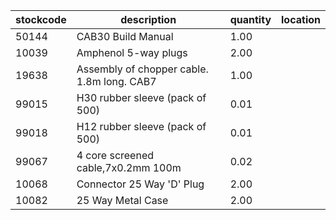 |stockcode|description|quantity|location|
|---------|-----------|--------|--------|
|50144|CAB30 Build Manual|1.00||
|10039|Amphenol 5-way plugs|2.00||
|19638|Assembly of chopper cable. 1.8m long. CAB7|1.00||
|99015|H30 rubber sleeve (pack of 500)|0.01||
|99018|H12 rubber sleeve (pack of 500)|0.01||
|99067|4 core screened cable,7x0.2mm 100m|0.02||
|10068|Connector 25 Way 'D' Plug|2.00||
|10082|25 Way Metal Case|2.00||
